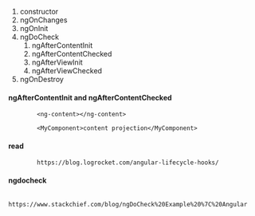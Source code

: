 1.  constructor
2.  ngOnChanges
3.  ngOnInit
4.  ngDoCheck
    1.  ngAfterContentInit
    2.  ngAfterContentChecked
    3.  ngAfterViewInit
    4.  ngAfterViewChecked
5.  ngOnDestroy



#### ngAfterContentInit and ngAfterContentChecked

                
            <ng-content></ng-content>
            
            <MyComponent>content projection</MyComponent>

#### read 

            https://blog.logrocket.com/angular-lifecycle-hooks/

#### ngdocheck

            https://www.stackchief.com/blog/ngDoCheck%20Example%20%7C%20Angular
